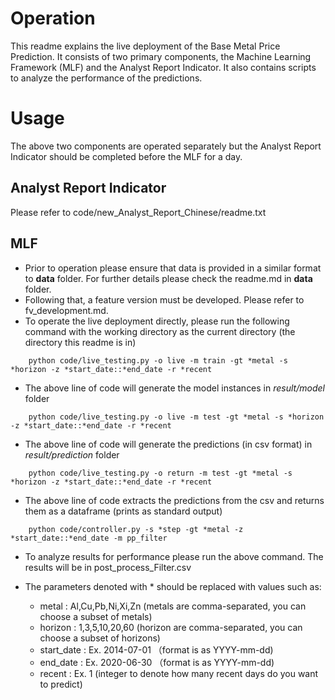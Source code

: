 # Operation

This readme explains the live deployment of the Base Metal Price Prediction. It consists of two primary components, the Machine Learning Framework (MLF) and the Analyst Report Indicator. It also contains scripts to analyze the performance of the predictions.

# Usage

The above two components are operated separately but the Analyst Report Indicator should be completed before the MLF for a day.

## Analyst Report Indicator

Please refer to code/new_Analyst_Report_Chinese/readme.txt


## MLF

* Prior to operation please ensure that data is provided in a similar format to **data** folder. For further details please check the readme.md in **data** folder.
* Following that, a feature version must be developed. Please refer to fv_development.md.
* To operate the live deployment directly, please run the following command with the working directory as the current directory (the directory this readme is in)

```
    python code/live_testing.py -o live -m train -gt *metal -s *horizon -z *start_date::*end_date -r *recent
```

* The above line of code will generate the model instances in *result/model* folder

```
    python code/live_testing.py -o live -m test -gt *metal -s *horizon -z *start_date::*end_date -r *recent
```

* The above line of code will generate the predictions (in csv format) in *result/prediction* folder

```
    python code/live_testing.py -o return -m test -gt *metal -s *horizon -z *start_date::*end_date -r *recent

```

* The above line of code extracts the predictions from the csv and returns them as a dataframe (prints as standard output)

```
    python code/controller.py -s *step -gt *metal -z *start_date::*end_date -m pp_filter
```

* To analyze results for performance please run the above command. The results will be in post_process_Filter.csv

* The parameters denoted with \* should be replaced with values such as:

  * metal : Al,Cu,Pb,Ni,Xi,Zn (metals are comma-separated, you can choose a subset of metals)
  * horizon : 1,3,5,10,20,60 (horizon are comma-separated, you can choose a subset of horizons)
  * start_date : Ex. 2014-07-01 （format is as YYYY-mm-dd)
  * end_date : Ex. 2020-06-30 （format is as YYYY-mm-dd)
  * recent : Ex. 1 (integer to denote how many recent days do you want to predict)
 
